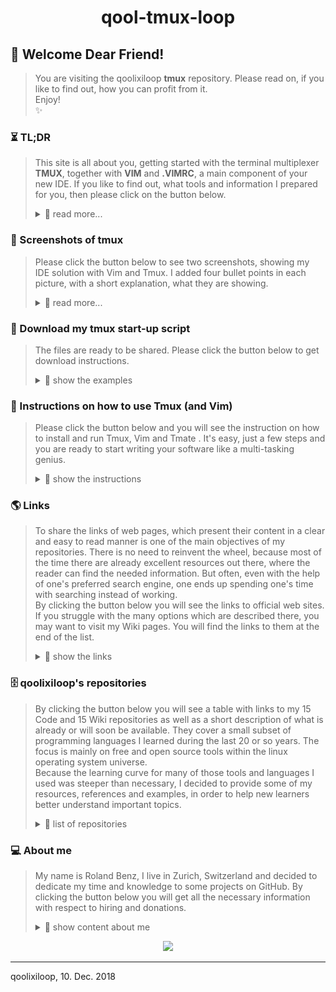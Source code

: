 <h1 align="center"> qool-tmux-loop </h1>

## 💖 Welcome Dear Friend!
> You are visiting the qoolixiloop **tmux** repository. Please read on, if you like to find out, how you can profit from it.  
> Enjoy!  
> :sparkles:


### ⏳ TL;DR 
> This site is all about you, getting started with the terminal multiplexer **TMUX**, together with **VIM** and **.VIMRC**, a main component of your new IDE. If you like to find out, what tools and information I prepared for you, then please click on the button below.
>
> <details>
> <summary> 📖  read more... 
> </summary>  
>
> ⏳
>
> #### Word of advice 
> Tmux is a highly effective and stable terminal multiplexer, which allows you to open and split your windows within one single app. Tmux unfolds its maximum benefit, when it is used together with great terminal applications. If you are looking for a highly efficient IDE, I would suggest, you use it together with Vim, which provides you with an all in one, highly organised IDE, where you can develop your apps simultaneously in different languages and even pair-program. You can open dozens of windows, and within each window, another dozens of tabs with files you are working on simultaneously.  
> For that reason, I prepared two other repositories with Wiki pages, where you can download my [Vim][1401] together with my [.Vimrc][1501] configuration, which plays an important role in using and personalizing Vim. In a few minutes your new IDE will be up and running. But be warned, it may well be, you never want to leave your computer again.
>
> #### Why could you profit from the content of this repository?
> * Because you want to work simultanueously on different projects,  
but you prefer to have your open files highly organized.  
> * Maybe because you write your code in several computer languages,  
but you prefer one single development environment.  
> * Or perhaps because you want to start a pairprogramming session,  
but have no idea on how to do that.  
>
> Did you find anything?  
> Then please read on.  
>
> ⏳
>
> #### How qoolixiloop's repositories intend to make his friends productive
> * You will get my **Tmux Start-up Script** written in shell code.  
> This will start up a multi-window session in a split of a second. (You may of course adapt it to your individual needs. But be aware, that the script is sent as a one liner to your shell. Therefore, even small syntax errors like e.g. lagging spaces or even trying to comment the code will result in syntax errors.)  
> * You will get links to the pair programming tools **Tmate** and **Wemux**.  
> This will protect you from insecure solutions you may find on the internet.  
> * You will get links to a simple less secure pair programming solution.  
> This will give you an idea on how it works in principle, and how you could mess around with your own ssh server.
> * You will get the links to **TMUX** reference pages.  
> So you won't have to click through your web search engine's top ten search results to get your needed "How to".  
> * And last but not least, you will get links to my own Wiki pages, where I prepared a [Tmux Cheet-Sheet][1304] and instructions to start a [pair programming session][1303]. Furthermore, I added a Wiki page, in which I explain my [Tmux start-up script][1305].  
>
> Does this already sound like Christmas?  
> Then please read on.  
>
> ⏳
>    
> </details>


### 📸 Screenshots of tmux
> Please click the button below to see two screenshots, showing my IDE solution with Vim and Tmux. I added four bullet points in each picture, with a short explanation, what they are showing.
>
> <details>
> <summary> 📖  read more... 
>  </summary>  
>
> 📸
>
> * ![image of tmux with some python code](pictures/tmux_showing_py.png)
>
> * ![image of tmux with filemanager mc](pictures/tmux_showing_mc.png)
>
> 📸
>
> </details>


### 🎁 Download my tmux start-up script
> The files are ready to be shared. Please click the button below to get download instructions.  
>
> <details>
> <summary> 📖  show the examples  
>  </summary>  
>    
> 🎁
>
> 1. Go to your download folder (on Linux Ubuntu)  
>       **$ cd ~/Downloads**  
>
> 2. Clone the repository into your download folder   
>       **$ git clone https://github.com/qoolixiloop/qool-tmux-loop.git**  
>
> 3. Now you can move my script into your home directory.  
>       **$ mv src/tmux-startup $HOME/somefolder/**  
>
> That's it! In case you already have Tmux installed you are ready to go. To find out just open a shell and type:  
>       **$ which tmux**  
>
> You may now want to go to the next section, where you get instructions on how to [start up and use Tmux][50] and Vim.  
>
> 🎁
> </details>


### 📜 Instructions on how to use Tmux (and Vim)
> Please click the button below and you will see the instruction on how to install and run Tmux, Vim and Tmate . It's easy, just a few steps and you are ready to start writing your software like a multi-tasking genius.
>
> <details>
> <summary> 📖  show the instructions  
> </summary>  
>
> 📜
>
> * first, download tmux (on Ubuntu)  
>   **$ sudo apt install tmux**  
>
> * If you haven't done it already, you may now want to put my downloaded tmux startup script into a folder in your user home directory.  
>   **copy/paste to: ~/somefolder/tmux-startup**  
>
> * move to the directory myfolder  
>   **$ cd ~/somefolder/tmux-startup**  
>
> * run the script with your desired session name mySession. It doesn't matter just type a name, but do not forget the dot, to source the script.  
>   **$ . tmux-startup mySession**  
>   **$ ./tmux-startup mySession**              # in case you made the script executable  
>   **$ . ~/myfolder/tmux-startup mySession**   # in case you don't like the cd step  
>
> * now you can start additional teminal applications  
>   (you will already have some vim's)  
>   **$ vim**    # for another vim  
>   **$ mc**     # for another mc (if you don't have it: $ sudo apt install mc)  
>   **$ htop**   # if you need htop (if you don't have it: $ sudo apt install htop)  
>
> * to stop the tmux session go to any shell  
>   **$ tmux -ls**  
>   **$ tmux kill-session -t mySession**  
>
> * install additional tools on Linux Ubuntu with:  
>   **$ sudo apt install**  #after running ($ sudo apt update)  
>
> #### Useful tmux commands
> * if you are in a multipane window and want your pane to fill the whole screen you can toogle with the following key strokes  
>   **Ctrl-B z**  
>
> * in case you accidentally hit Ctrl-z and it shows your shell prompt, you can go back to the foreground by entering  
>   **$ fg**  
>
> #### Instruction using tmate (and tmux and vim)
> * download tmate (on Ubuntu)  
>   **$ sudo apt install tmate**  
>
> * That's it!  
>
> 📜
>  
> </details>


### 🌎 Links
> To share the links of web pages, which present their content in a clear and easy to read manner is one of the main objectives of my repositories. There is no need to reinvent the wheel, because most of the time there are already excellent resources out there, where the reader can find the needed information. But often, even with the help of one's preferred search engine, one ends up spending one's time with searching instead of working.  
> By clicking the button below you will see the links to official web sites. If you struggle with the many options which are described there, you may want to visit my Wiki pages. You will find the links to them at the end of the list.  
>
> <details>
> <summary> 📖  show the links  
> </summary>  
>
> 🌎
>
> | What the link provides | Link to website ('Ctrl-click' to open in new tab)
> |:---------------------------------------- | :----------------------------------------| 
> | `relevant links to websites:`            |
> | secure pair programming solution  | [tmate][1]  
> | secure pair programming solution  | [wemux][2]  
> | simple and less secure solutions  | [simple but less secure ssh solution tutorial][3]
> | simple and less secure solution   | [simple but less secure ssh solution][4]
> | `relavant links to my wiki pages:`        |
> | how my start-up script works              | [tmux start-up script][1305]
> | a list of useful commands and key strokes | [tmux cheet sheet][1304]
> | just enough to get you started            | [pair programming with tmate][1303]
>
> 🌎
>    
> </details>


### 🗄️ qoolixiloop's repositories
>
> By clicking the button below you will see a table with links to my 15 Code and 15 Wiki repositories as well as a short description of what is already or will soon be available. They cover a small subset of programming languages I learned during the last 20 or so years. The focus is mainly on free and open source tools within the linux operating system universe.  
> Because the learning curve for many of those tools and languages I used was steeper than necessary, I decided to provide some of my resources, references and examples, in order to help new learners better understand important topics.  
>
> <details>
> <summary> 📖  list of repositories  
> </summary>  
>
> 🗄️
>
> **Tmux and Vim as an IDE:** There are many good development environments availabe and some of them are quite expensive. Nevertheless or because of that, I mainly use Tmux and Vim as they are two very powerful terminal applications, which provide me with everything I need to write code efficiently. That being said, I must admit, that it is not easy to start with. That is why I shared my '.vim' folder and '.vimrc' configuration file, which both contain all the necessary instructions to download the plugins and run Vim within minutes as an IDE for example for Python, Java or Bash.  
>
> **Vim as a language:** Once I started programming with Vim, I immediately came into contact with Vim's own programming language, Vimscript. I even started to write my own little plugins and macros in Vimscript.  
>
> **Web Applications:** Google's Angular2 and the Springboot framework are part of the high demand trendy Java world. We used it at the University to build a multi-player online strategy game, which I intend to share as a tutorial. But that will certainly take some time.  
>
> **C**: Dennis Ritchie the father of Unix also developed C, which was in fact my first programming language. It is very low level compaired to newer languages, like Java or Python, many of which actually are implemented in C. It is clearly part of the low supply world, which means, that even though the language is still very useful for certain tasks, there are not many programmers left, that are able to understand it.  
>
> **Linux Tools:** Bash, SED and AWK are old, but still very powerful languages in the Unix/Linux command line world and even though the Linux kernel itself is written in C, many configuration scripts one may come across are written in Bash.  
> There is already a lot of very good advice about Bash programming available in thick books as well as in form of snippets scattered around specialized blogs and webpages. But it is still hard to get started with. That is why I decided to create a small framework inside a template script, whose code itself is checked by the shellcheck project. The template e.g. contains a few instructions, which make use of a concept used in Python to run the script from within a main() function, which is useful if the script is sourced or executed within another script in order to access its functions.  
> Furthermore, I provided an extensive example script, in which I cover nearly everything one needs to write stable and reliable scripts. I actually use it, to automate my communication with GitHub. It also lets me do changes on all my GitHub files automatically by providing pattern search and replace with SED, and it uses AWK to parse the script and to automatically print help and documentation text into the shell.  
>
> | Links to repositories ('Ctrl-click' to open in new tab)         | Contents
> |:-------------------------------| :----------------------------------------| 
> [qool-helloworld-loop][101]      | My personal project descriptons
> [qool-helloworld-loop.wiki][102] | More general topics
> [qool-angular2-loop][201]        | Client side code of strategy game
> [qool-angular2-loop.wiki][202]   | Comments and language specific resources
> [qool-awk-loop][301]             | Code snippets
> [qool-awk-loop.wiki][302]        | Comments and language specific resources
> [qool-bash-loop][401]            | Code snippets
> [qool-bash-loop.wiki][402]       | Comments and language specific resources
> [qool-c-loop][501]               | Code snippets
> [qool-c-loop.wiki][502]          | Comments and language specific resources
> [qool-cv-loop][601]              | My CV
> [qool-cv-loop.wiki][602]         | About me
> [qool-git-loop][701]             | Code snippets to automate tasks
> [qool-git-loop.wiki][702]        | Use cases and reference tables
> [qool-java-loop][801]            | Code snippets
> [qool-java-loop.wiki][802]       | Comments and language specific resources
> [qool-linux-loop][901]           | About Ubuntu installation
> [qool-linux-loop.wiki][902]      | About Ubuntu software center
> [qool-markdown-loop][1001]       | Folder with all my markdown files 
> [qool-markdown-loop.wiki][1002]  | Comments and language specific resources
> [qool-python-loop][1101]         | Code snippets
> [qool-python-loop.wiki][1102]    | Comments and language specific resources
> [qool-springboot-loop][1201]     | Server side code of strategy game
> [qool-springboot-loop.wiki][1202]| Comments and language specific resources
> [qool-tmux-loop][1301]           | IDE Startup shell script
> [qool-tmux-loop.wiki][1302]      | Comments
> [qool-vim loop][1401]            | My .vim folder and .vimrc file
> [qool-vim-loop.wiki][1402]       | Comments and language specific resources
> [qool-.vimrc-loop][1501]         | commented .vimrc file 
> [qool-.vimrc-loop.wiki][1502]    | how it works
>
> 🗄️
>  
> </details>


### 💻 About me
> My name is Roland Benz, I live in Zurich, Switzerland and decided to dedicate my time and knowledge to some projects on GitHub. By clicking the button below you will get all the necessary information with respect to hiring and donations.
>
> <details>
> <summary> 📖 show content about me  
> </summary>
>
> :dizzy:
>
> ##### Hiring and Collaboration
> There is a [personal repository][602] dedicated to hiring and collaboration. If you are located in Switzerland this is the place, where you can find some sort of CV and contact information.
>
> ##### Donations 
> The qoolixiloop repositories will constantly be filled with great content. This service to the general public comes as a huge effort from my side. In case you are a wealthy person or an executive of a big organization, not knowing, where to invest all the money that is pouring in, there is hope on the horizon. Below you will find my lonely and empty bank account, grateful and happy about any kind of attention. 
>
> :dizzy:
>
> <details>
> <summary> 📖 show details for a bank transfer  
>  </summary>
>
> :dizzy:
>
> Details for a bank transfer to my account   
> Informations pour un virement bancaire sur mon compte   
> Detalles para una transferencia bancaria a mi cuenta   
> Angaben für eine Überweisungen auf mein Konto   
>
> | :dizzy:                  | Details / Information / Detalles / Angaben  
> | :--------------------------- | :--------------------------------------- |   
> BIC (SWIFT-Code) of my bank | POFICHBEXXX   
> BIC (SWIFT-Code) de ma banque | POFICHBEXXX   
> BIC (SWIFT-Code) de mi banco | POFICHBEXXX 
> BIC (SWIFT-Code) meiner Bank |	POFICHBEXXX   
> :dizzy: | :dizzy: |
> Name/Adresse of my bank |  PostFinance AG, Mingerstrasse 20, 3030 Bern, Switzerland   
> Nom et adresse de ma banque | PostFinance AG, Mingerstrasse 20, 3030 Bern, Suisse   
> Nombre y dirección de mi banco | PostFinance AG, Mingerstrasse 20, 3030 Bern, Suiza  
> Name/Adresse meiner Bank |  PostFinance AG, Mingerstrasse 20, 3030 Bern, Schweiz   
> :dizzy: | :dizzy: |
> My account number (IBAN)   |  CH08 0900 0000 8007 4635 1   
> Mon numéro de compte |  CH08 0900 0000 8007 4635 1   
> Mi número de cuenta |  CH08 9000 0000 8007 4635 1   
> Meine Kontonummer (IBAN)   |  CH08 0900 0000 8007 4635 1   
> :dizzy: | :dizzy: |
> My name and address | Roland Benz, Felsber 2, 8052 Zurich, Switzerland   
> Mon nom et adresse  | Roland Benz, Felsber 2, 8052 Zurich, Suisse   
> Mi nombre y dirección | Roland Benz, Felsberg 2, 8052 Zurich, Suiza   
> Mein Name und Adresse  | Roland Benz, Felsberg 2, 8052 Zürich, Schweiz	 
>
> :dizzy:  
>    
> </details>  
>  
> </details>  

<p align="center">
<a href="https://www.paypal.com/cgi-bin/webscr?cmd=_s-xclick&hosted_button_id=ZJSNJNBGL8MVE&source=url" target="_blank">
  <img src="https://www.paypalobjects.com/en_US/CH/i/btn/btn_donateCC_LG.gif"/>
</a>  
</p>

------------------------
qoolixiloop, 10. Dec. 2018  




<!-- # (links only needed for 'qool-tmux-loop') -->

[1]: https://tmate.io/
[2]: https://github.com/zolrath/wemux
[3]: https://www.hamvocke.com/blog/remote-pair-programming-with-tmux/
[4]: https://gist.github.com/shrayasr/9778db8aabac59eba6b5
[50]: #-instructions-on-how-to-use-tmux-and-vim

<!-- # (github.com links of 'Code: README.md' and 'Wiki: Home.md') -->

[101]: https://github.com/qoolixiloop/qool-helloworld-loop "qool-helloworld-loop"
[102]: https://github.com/qoolixiloop/qool-helloworld-loop/wiki "qool-helloworld-loop.wiki"
[201]: https://github.com/qoolixiloop/qool-angular2-loop "qool-angular2-loop"
[202]: https://github.com/qoolixiloop/qool-angular2-loop/wiki "qool-angular2-loop.wiki"
[301]: https://github.com/qoolixiloop/qool-awk-loop "qool-awk-loop"
[302]: https://github.com/qoolixiloop/qool-awk-loop/wiki "wikiqool-awk-loop.wiki"
[401]: https://github.com/qoolixiloop/qool-bash-loop "qool-bash-loop"
[402]: https://github.com/qoolixiloop/qool-bash-loop/wiki "wikiqool-bash-loop.wiki"
[501]: https://github.com/qoolixiloop/qool-c-loop "qool-c-loop"
[502]: https://github.com/qoolixiloop/qool-c-loop/wiki "qool-c-loop/wiki"
[601]: https://github.com/qoolixiloop/qool-cv-loop "qool-cv-loop"
[602]: https://github.com/qoolixiloop/qool-cv-loop/wiki "qool-cv-loop/wiki"
[701]: https://github.com/qoolixiloop/qool-git-loop "qool-git-loop"
[702]: https://github.com/qoolixiloop/qool-git-loop/wiki "qool-git-loop/wiki"
[801]: https://github.com/qoolixiloop/qool-java-loop "qool-java-loop"
[802]: https://github.com/qoolixiloop/qool-java-loop/wiki "qool-java-loop/wiki"
[901]: https://github.com/qoolixiloop/qool-linux-loop "qool-linux-loop"
[902]: https://github.com/qoolixiloop/qool-linux-loop/wiki "qool-linux-loop/wiki"
[1001]: https://github.com/qoolixiloop/qool-markdown-loop "qool-markdown-loop"
[1002]: https://github.com/qoolixiloop/qool-markdown-loop/wiki "qool-markdown-loop/wiki"
[1101]: https://github.com/qoolixiloop/qool-python-loop "qool-python-loop"
[1102]: https://github.com/qoolixiloop/qool-python-loop/wiki "qool-python-loop/wiki"
[1201]: https://github.com/qoolixiloop/qool-springboot-loop "qool-springboot-loop"
[1202]: https://github.com/qoolixiloop/qool-springboot-loop/wiki "qool-springboot-loop/wiki"
[1301]: https://github.com/qoolixiloop/qool-tmux-loop "qool-tmux-loop"
[1302]: https://github.com/qoolixiloop/qool-tmux-loop/wiki "qool-tmux-loop/wiki"
[1401]: https://github.com/qoolixiloop/qool-vim-loop "qool-vim-loop"
[1402]: https://github.com/qoolixiloop/qool-vim-loop/wiki "qool-vim-loop/wiki"
[1501]: https://github.com/qoolixiloop/qool-.vimrc-loop "qool-.vimrc-loop"
[1502]: https://github.com/qoolixiloop/qool-.vimrc-loop/wiki "qool-.vimrc-loop/wiki"


<!-- # (github.com links of all other 'Wiki: pages.md') -->

[303]: https://github.com/qoolixiloop/qool-awk-loop/wiki/awk-cheet-sheet
[304]: https://github.com/qoolixiloop/qool-awk-loop/wiki/bash-script-with-awk-to-learn-from-example
[403]: https://github.com/qoolixiloop/qool-bash-loop/wiki/bash-script-to-learn-from-example
[404]: https://github.com/qoolixiloop/qool-bash-loop/wiki/bash-script-template
[405]: https://github.com/qoolixiloop/qool-bash-loop/wiki/bash-scripting-cheetsheet
[406]: https://github.com/qoolixiloop/qool-bash-loop/wiki/bash-scripting-reference-cards
[703]: https://github.com/qoolixiloop/qool-git-loop/wiki/a-.gitignore-template
[704]: https://github.com/qoolixiloop/qool-git-loop/wiki/commands-and-graphical-representation
[903]: https://github.com/qoolixiloop/qool-linux-loop/wiki/sed-in-a-nutshell
[904]: https://github.com/qoolixiloop/qool-linux-loop/wiki/bash-script-with-sed-to-learn-from-example
[905]: https://github.com/qoolixiloop/qool-linux-loop/wiki/grep-in-a-nutshell
[906]: https://github.com/qoolixiloop/qool-linux-loop/wiki/bash-script-with-grep-to-learn-from-example
[907]: https://github.com/qoolixiloop/qool-linux-loop/wiki/cut-in-a-nutshell
[1003]: https://github.com/qoolixiloop/qool-markdown-loop/wiki/browser-navigation-with-grip-running
[1004]: https://github.com/qoolixiloop/qool-markdown-loop/wiki/add-paypal-button
[1005]: https://github.com/qoolixiloop/qool-markdown-loop/wiki/add-images
[1303]: https://github.com/qoolixiloop/qool-tmux-loop/wiki/pair-programming-with-tmate
[1304]: https://github.com/qoolixiloop/qool-tmux-loop/wiki/tmux-cheet-sheet
[1305]: https://github.com/qoolixiloop/qool-tmux-loop/wiki/tmux-start-up-script
[1503]: https://github.com/qoolixiloop/qool-.vimrc-loop/wiki/My-.vimrc-configruation-file-explained-in-detail


